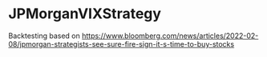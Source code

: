 # JPMorganVIXStrategy


Backtesting based on
https://www.bloomberg.com/news/articles/2022-02-08/jpmorgan-strategists-see-sure-fire-sign-it-s-time-to-buy-stocks


